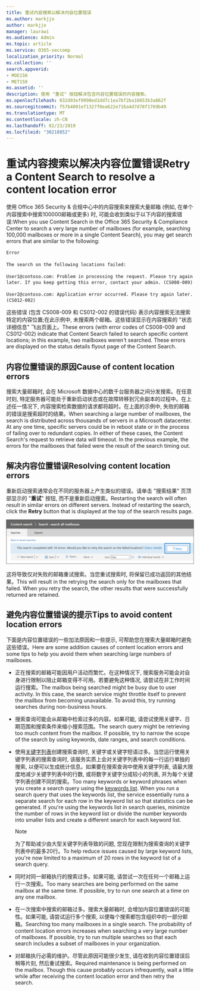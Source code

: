 ```yaml
---
title: 重试内容搜索以解决内容位置错误
ms.author: markjjo
author: markjjo
manager: laurawi
ms.audience: Admin
ms.topic: article
ms.service: O365-seccomp
localization_priority: Normal
ms.collection: ''
search.appverid:
- MOE150
- MET150
ms.assetid: ''
description: 使用 "重试" 按钮解决包含内容位置错误的内容搜索。
ms.openlocfilehash: 032d93ef0990ed1dd7c1ea7bf2ba16653b3a862f
ms.sourcegitcommit: f57b4001ef1327f0ea622e716a4d7d78f1769b49
ms.translationtype: MT
ms.contentlocale: zh-CN
ms.lasthandoff: 02/23/2019
ms.locfileid: "30218852"
---
```

# <a name="retry-a-content-search-to-resolve-a-content-location-error"></a><span data-ttu-id="038a1-103">重试内容搜索以解决内容位置错误</span><span class="sxs-lookup"><span data-stu-id="038a1-103">Retry a Content Search to resolve a content location error</span></span>

<span data-ttu-id="038a1-104">使用 Office 365 Security & 合规中心中的内容搜索来搜索大量邮箱 (例如, 在单个内容搜索中搜索100000邮箱或更多) 时, 可能会收到类似于以下内容的搜索错误:</span><span class="sxs-lookup"><span data-stu-id="038a1-104">When you use Content Search in the Office 365 Security & Compliance Center to search a very large number of mailboxes (for example, searching 100,000 mailboxes or more in a single Content Search), you may get search errors that are similar to the following:</span></span>

```
Error

The search on the following locations failed:

User1@contoso.com: Problem in processing the request. Please try again later. If you keep getting this error, contact your admin. (CS008-009)

User2@contoso.com: Application error occurred. Please try again later. (CS012-002)
```

<span data-ttu-id="038a1-p101">这些错误 (包含 CS008-009 和 CS012-002 的错误代码) 表示内容搜索无法搜索特定的内容位置;在此示例中, 未搜索两个邮箱。这些错误显示在内容搜索的 "状态详细信息" 飞出页面上。</span><span class="sxs-lookup"><span data-stu-id="038a1-p101">These errors (with error codes of CS008-009 and CS012-002) indicate that Content Search failed to search specific content locations; in this example, two mailboxes weren't searched. These errors are displayed on the status details flyout page of the Content Search.</span></span>

## <a name="cause-of-content-location-errors"></a><span data-ttu-id="038a1-107">内容位置错误的原因</span><span class="sxs-lookup"><span data-stu-id="038a1-107">Cause of content location errors</span></span>

<span data-ttu-id="038a1-p102">搜索大量邮箱时, 会在 Microsoft 数据中心的数千台服务器之间分发搜索。在任意时刻, 特定服务器可能处于重新启动状态或在故障转移到冗余副本的过程中。在上述任一情况下, 内容搜索检索数据的请求都将超时。在上面的示例中, 失败的邮箱的错误是搜索超时的结果。</span><span class="sxs-lookup"><span data-stu-id="038a1-p102">When searching a large number of mailboxes, the search is distributed across thousands of servers in a Microsoft datacenter. At any one time, specific servers could be in reboot state or in the process of failing over to redundant copies. In either of these cases, the Content Search's request to retrieve data will timeout. In the previous example, the errors for the mailboxes that failed were the result of the search timing out.</span></span>

## <a name="resolving-content-location-errors"></a><span data-ttu-id="038a1-112">解决内容位置错误</span><span class="sxs-lookup"><span data-stu-id="038a1-112">Resolving content location errors</span></span>

<span data-ttu-id="038a1-p103">重新启动搜索通常会在不同的服务器上产生类似的错误。请单击 "搜索结果" 页顶部显示的 "**重试**" 按钮, 而不是重新启动搜索。</span><span class="sxs-lookup"><span data-stu-id="038a1-p103">Restarting the search will often result in similar errors on different servers. Instead of restarting the search, click the **Retry** button that is displayed at the top of the search results page.</span></span>

![单击 "重试" 按钮解决内容位置错误](media/retrycontentsearch3.png)

<span data-ttu-id="038a1-p104">这将导致仅对失败的邮箱重试搜索。当您重试搜索时, 将保留已成功返回的其他结果。</span><span class="sxs-lookup"><span data-stu-id="038a1-p104">This will result in the retrying the search only for the mailboxes that failed. When you retry the search, the other results that were successfully returned are retained.</span></span>

## <a name="tips-to-avoid-content-location-errors"></a><span data-ttu-id="038a1-118">避免内容位置错误的提示</span><span class="sxs-lookup"><span data-stu-id="038a1-118">Tips to avoid content location errors</span></span>

<span data-ttu-id="038a1-119">下面是内容位置错误的一些加法原因和一些提示, 可帮助您在搜索大量邮箱时避免这些错误。</span><span class="sxs-lookup"><span data-stu-id="038a1-119">Here are some addition causes of content location errors and some tips to help you avoid them when searching large numbers of mailboxes.</span></span>

- <span data-ttu-id="038a1-p105">正在搜索的邮箱可能因用户活动而繁忙。在这种情况下, 搜索服务可能会对自身进行限制以阻止邮箱变得不可用。若要避免这种情况, 请尝试在非工作时间运行搜索。</span><span class="sxs-lookup"><span data-stu-id="038a1-p105">The mailbox being searched might be busy due to user activity. In this case, the search service might throttle itself to prevent the mailbox from becoming unavailable. To avoid this, try running searches during non-business hours.</span></span>

- <span data-ttu-id="038a1-p106">搜索查询可能会从邮箱中检索过多的内容。如果可能, 请尝试使用关键字、日期范围和搜索条件来缩小搜索范围。</span><span class="sxs-lookup"><span data-stu-id="038a1-p106">The search query might be retrieving too much content from the mailbox. If possible, try to narrow the scope of the search by using keywords, date ranges, and search conditions.</span></span>

- <span data-ttu-id="038a1-p107">使用[关键字列表](view-keyword-statistics-for-content-search.md#get-keyword-statistics-for-content-searches)创建搜索查询时, 关键字或关键字短语过多。当您运行使用关键字列表的搜索查询时, 该服务实质上会对关键字列表中的每一行运行单独的搜索, 以便可以生成统计信息。如果要在搜索查询中使用关键字列表, 请最大限度地减少关键字列表中的行数, 或将数字关键字分成较小的列表, 并为每个关键字列表创建不同的搜索。</span><span class="sxs-lookup"><span data-stu-id="038a1-p107">Too many keywords or keyword phrases when you create a search query using the [keywords list](view-keyword-statistics-for-content-search.md#get-keyword-statistics-for-content-searches). When you run a search query that uses the keywords list, the service essentially runs a separate search for each row in the keyword list so that statistics can be generated. If you're using the keywords list in search queries, minimize the number of rows in the keyword list or divide the number keywords into smaller lists and create a different search for each keyword list.</span></span>

  > [!NOTE]
  > <span data-ttu-id="038a1-128">为了帮助减少由大型关键字列表导致的问题, 您现在限制为搜索查询的关键字列表中的最多20行。</span><span class="sxs-lookup"><span data-stu-id="038a1-128">To help reduce issues caused by large keyword lists, you're now limited to a maximum of 20 rows in the keyword list of a search query.</span></span>

- <span data-ttu-id="038a1-p108">同时对同一邮箱执行的搜索过多。如果可能, 请尝试一次在任何一个邮箱上运行一次搜索。</span><span class="sxs-lookup"><span data-stu-id="038a1-p108">Too many searches are being performed on the same mailbox at the same time. If possible, try to run one search at a time on any one mailbox.</span></span>

- <span data-ttu-id="038a1-p109">在一次搜索中搜索的邮箱过多。搜索大量邮箱时, 会增加内容位置错误的可能性。如果可能, 请尝试运行多个搜索, 以便每个搜索都包含组织中的一部分邮箱。</span><span class="sxs-lookup"><span data-stu-id="038a1-p109">Searching too many mailboxes in a single search. The probability of content location errors increases when searching a very large number of mailboxes. If possible, try to run multiple searches so that each search includes a subset of  mailboxes in your organization.</span></span>

- <span data-ttu-id="038a1-p110">对邮箱执行必需的维护。尽管此原因可能很少发生, 请在收到内容位置错误后稍等片刻, 然后重试搜索。</span><span class="sxs-lookup"><span data-stu-id="038a1-p110">Required maintenance is being performed on the mailbox. Though this cause probably occurs infrequently, wait a little while after receiving the content location error and then retry the search.</span></span>
